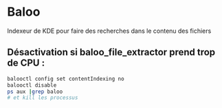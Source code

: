 # Baloo
Indexeur de KDE pour faire des recherches dans le contenu des fichiers

## Désactivation si baloo_file_extractor prend trop de CPU :

```bash
balooctl config set contentIndexing no
balooctl disable
ps aux |grep baloo
# et kill les processus 
```